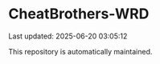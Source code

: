 # CheatBrothers-WRD

Last updated: 2025-06-20 03:05:12

This repository is automatically maintained.
